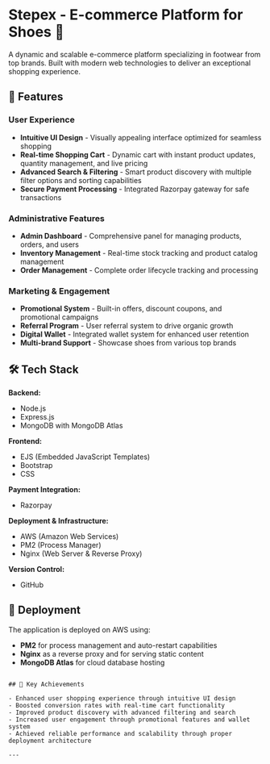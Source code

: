 # Stepex - E-commerce Platform for Shoes 👟

A dynamic and scalable e-commerce platform specializing in footwear from top brands. Built with modern web technologies to deliver an exceptional shopping experience.

## 🚀 Features

### User Experience
- **Intuitive UI Design** - Visually appealing interface optimized for seamless shopping
- **Real-time Shopping Cart** - Dynamic cart with instant product updates, quantity management, and live pricing
- **Advanced Search & Filtering** - Smart product discovery with multiple filter options and sorting capabilities
- **Secure Payment Processing** - Integrated Razorpay gateway for safe transactions

### Administrative Features
- **Admin Dashboard** - Comprehensive panel for managing products, orders, and users
- **Inventory Management** - Real-time stock tracking and product catalog management
- **Order Management** - Complete order lifecycle tracking and processing

### Marketing & Engagement
- **Promotional System** - Built-in offers, discount coupons, and promotional campaigns
- **Referral Program** - User referral system to drive organic growth
- **Digital Wallet** - Integrated wallet system for enhanced user retention
- **Multi-brand Support** - Showcase shoes from various top brands

## 🛠️ Tech Stack

**Backend:**
- Node.js
- Express.js
- MongoDB with MongoDB Atlas

**Frontend:**
- EJS (Embedded JavaScript Templates)
- Bootstrap
- CSS

**Payment Integration:**
- Razorpay

**Deployment & Infrastructure:**
- AWS (Amazon Web Services)
- PM2 (Process Manager)
- Nginx (Web Server & Reverse Proxy)

**Version Control:**
- GitHub


<!-- ## 🏗️ Project Structure

```
stepex/
├── config/          # Database and configuration files
├── controllers/     # Route controllers
├── middleware/      # Custom middleware functions
├── models/          # MongoDB data models
├── public/          # Static assets (CSS, JS, images)
├── routes/          # Application routes
├── views/           # EJS templates
├── .env             # Environment variables
├── app.js           # Main application file
└── package.json     # Project dependencies
``` -->

## 🚀 Deployment

The application is deployed on AWS using:

- **PM2** for process management and auto-restart capabilities
- **Nginx** as a reverse proxy and for serving static content
- **MongoDB Atlas** for cloud database hosting

<!-- ### Deployment Commands
```bash
# Install PM2 globally
npm install -g pm2

# Start application with PM2
pm2 start app.js --name stepex

# Configure Nginx (example configuration needed)
sudo systemctl start nginx -->
```

## 🎯 Key Achievements

- Enhanced user shopping experience through intuitive UI design
- Boosted conversion rates with real-time cart functionality
- Improved product discovery with advanced filtering and search
- Increased user engagement through promotional features and wallet system
- Achieved reliable performance and scalability through proper deployment architecture

---
